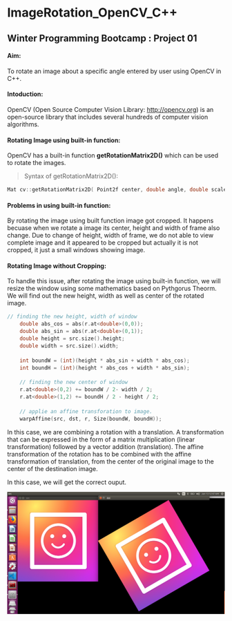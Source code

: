 # ImageRotation_OpenCV_C++

## Winter Programming Bootcamp : Project 01

#### Aim: 
To rotate an image about a specific angle entered by user using OpenCV in C++.

#### Intoduction:
OpenCV (Open Source Computer Vision Library: http://opencv.org) is an open-source library that includes several hundreds of computer vision algorithms.

#### Rotating Image using built-in function:
OpenCV has a built-in function **getRotationMatrix2D()** which can be used to rotate the images.

> Syntax of getRotationMatrix2D():

```cpp
Mat cv::getRotationMatrix2D( Point2f center, double angle, double scale);
```
#### Problems in using built-in function:

By rotating the image using built function image got cropped. It happens becuase when we rotate a image its center, height and width of frame also change. Due to change of height, width of frame, we do not able to view complete image and it appeared to be cropped but actually it is not cropped, it just a small windows showing image.

#### Rotating Image without Cropping:

To handle this issue, after rotating the image using built-in function, we will resize the window using some mathematics based on Pythgorus Theorm. We will find out the new height, width as well as center of the rotated image.

```cpp
// finding the new height, width of window
    double abs_cos = abs(r.at<double>(0,0));
    double abs_sin = abs(r.at<double>(0,1));
    double height = src.size().height;
    double width = src.size().width;

    int boundW = (int)(height * abs_sin + width * abs_cos);
    int boundH = (int)(height * abs_cos + width * abs_sin);

    // finding the new center of window
    r.at<double>(0,2) += boundW / 2- width / 2;
    r.at<double>(1,2) += boundH / 2 - height / 2;

    // applie an affine transforation to image.
    warpAffine(src, dst, r, Size(boundW, boundH));
```
In this case, we are combining a rotation with a translation. A transformation that can be expressed in the form of a matrix multiplication (linear transformation) followed by a vector addition (translation). The affine transformation of the rotation has to be combined with the affine transformation of translation, from the center of the original image to the center of the destination image.

In this case, we will get the correct ouput.

![](Output.png)
